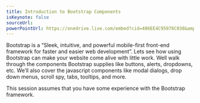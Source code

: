 ```yaml
---
title: Introduction to Bootstrap Components
isKeynote: false
sourceUrl:
powerPointUrl: https://onedrive.live.com/embed?cid=406EE4C95978C038&amp;resid=406EE4C95978C038%2169390&amp;authkey=APMTO4hOGwjEfqs&amp;em=2
---
```

Bootstrap is a “Sleek, intuitive, and powerful mobile-first front-end framework for faster and easier web development”. Lets see how using Bootstrap can make your website come alive with little work. Well walk through the components Bootstrap supplies like buttons, alerts, dropdowns, etc. We’ll also cover the javascript components like modal dialogs, drop down menus, scroll spy, tabs, tooltips, and more.

This session assumes that you have some experience with the Bootstrap framework.